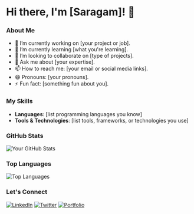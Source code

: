 # Hi there, I'm [Saragam]! 👋

### About Me
- 🔭 I’m currently working on [your project or job].
- 🌱 I’m currently learning [what you're learning].
- 👯 I’m looking to collaborate on [type of projects].
- 💬 Ask me about [your expertise].
- 📫 How to reach me: [your email or social media links].
- 😄 Pronouns: [your pronouns].
- ⚡ Fun fact: [something fun about you].

### My Skills
- **Languages**: [list programming languages you know]
- **Tools & Technologies**: [list tools, frameworks, or technologies you use]

### GitHub Stats
![Your GitHub Stats](https://github-readme-stats.vercel.app/api?username=yourusername&show_icons=true&theme=radical)

### Top Languages
![Top Languages](https://github-readme-stats.vercel.app/api/top-langs/?username=yourusername&layout=compact&theme=radical)

### Let's Connect
[![LinkedIn](https://img.shields.io/badge/LinkedIn-0077B5?style=for-the-badge&logo=linkedin&logoColor=white)](https://linkedin.com/in/yourprofile)
[![Twitter](https://img.shields.io/badge/Twitter-1DA1F2?style=for-the-badge&logo=twitter&logoColor=white)](https://twitter.com/yourprofile)
[![Portfolio](https://img.shields.io/badge/Portfolio-FF5722?style=for-the-badge&logo=google-chrome&logoColor=white)](https://yourportfolio.com)
